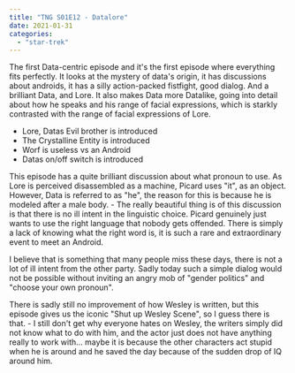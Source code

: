 ```yaml
---
title: "TNG S01E12 - Datalore"
date: 2021-01-31
categories:
  - "star-trek"
---
```


The first Data-centric episode and it's the first episode where everything fits perfectly. It looks at the mystery of data's origin, it has discussions about androids, it has a silly action-packed fistfight, good dialog. And a brilliant Data, and Lore. It also makes Data more Datalike, going into detail about how he speaks and his range of facial expressions, which is starkly contrasted with the range of facial expressions of Lore.

- Lore, Datas Evil brother is introduced
- The Crystalline Entity is introduced
- Worf is useless vs an Android
- Datas on/off switch is introduced

This episode has a quite brilliant discussion about what pronoun to use. As Lore is perceived disassembled as a machine, Picard uses "it", as an object. However, Data is referred to as "he", the reason for this is because he is modeled after a male body. - The really beautiful thing is of this discussion is that there is no ill intent in the linguistic choice. Picard genuinely just wants to use the right language that nobody gets offended. There is simply a lack of knowing what the right word is, it is such a rare and extraordinary event to meet an Android.

I believe that is something that many people miss these days, there is not a lot of ill intent from the other party. Sadly today such a simple dialog would not be possible without inviting an angry mob of "gender politics" and "choose your own pronoun".

There is sadly still no improvement of how Wesley is written, but this episode gives us the iconic "Shut up Wesley Scene", so I guess there is that. - I still don't get why everyone hates on Wesley, the writers simply did not know what to do with him, and the actor just does not have anything really to work with... maybe it is because the other characters act stupid when he is around and he saved the day because of the sudden drop of IQ around him.

